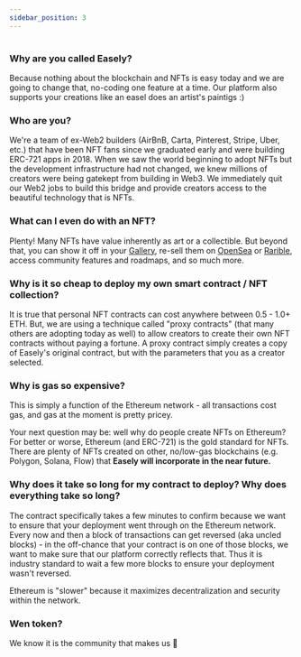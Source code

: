 ```yaml
---
sidebar_position: 3
---
```


# 

### Why are you called Easely? 

Because nothing about the blockchain and NFTs is easy today and we are going to change that, no-coding one feature at a time. Our platform also supports your creations like an easel does an artist's paintigs :)  

### Who are you? 

We're a team of ex-Web2 builders (AirBnB, Carta, Pinterest, Stripe, Uber, etc.) that have been NFT fans since we graduated early and were building ERC-721 apps in 2018. When we saw the world beginning to adopt NFTs but the development infrastructure had not changed, we knew millions of creators were being gatekept from building in Web3. We immediately quit our Web2 jobs to build this bridge and provide creators access to the beautiful technology that is NFTs. 

### What can I even do with an NFT? 

Plenty! Many NFTs have value inherently as art or a collectible. But beyond that, you can show it off in your [Gallery](https://gallery.so/), re-sell them on [OpenSea](https://opensea.io/) or [Rarible](https://rarible.com/), access community features and roadmaps, and so much more. 

### Why is it so cheap to deploy my own smart contract / NFT collection? 

It is true that personal NFT contracts can cost anywhere between 0.5 - 1.0+ ETH. But, we are using a technique called "proxy contracts" (that many others are adopting today as well) to allow creators to create their own NFT contracts without paying a fortune. A proxy contract simply creates a copy of Easely's original contract, but with the parameters that you as a creator selected. 

### Why is gas so expensive? 

This is simply a function of the Ethereum network - all transactions cost gas, and gas at the moment is pretty pricey. 

Your next question may be: well why do people create NFTs on Ethereum? For better or worse, Ethereum (and ERC-721) is the gold standard for NFTs. There are plenty of NFTs created on other, no/low-gas blockchains (e.g. Polygon, Solana, Flow) that **Easely will incorporate in the near future.**

### Why does it take so long for my contract to deploy? Why does everything take so long? 

The contract specifically takes a few minutes to confirm because we want to ensure that your deployment went through on the Ethereum network. Every now and then a block of transactions can get reversed (aka uncled blocks) - in the off-chance that your contract is on one of those blocks, we want to make sure that our platform correctly reflects that. Thus it is industry standard to wait a few more blocks to ensure your deployment wasn't reversed.

Ethereum is "slower" because it maximizes decentralization and security within the network. 

### Wen token? 

We know it is the community that makes us 👀